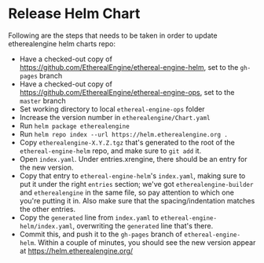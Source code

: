 # Release Helm Chart

Following are the steps that needs to be taken in order to update etherealengine helm charts repo:

* Have a checked-out copy of https://github.com/EtherealEngine/ethereal-engine-helm, set to the `gh-pages` branch
* Have a checked-out copy of https://github.com/EtherealEngine/ethereal-engine-ops, set to the `master` branch
* Set working directory to local `ethereal-engine-ops` folder
* Increase the version number in `etherealengine/Chart.yaml`
* Run `helm package etherealengine`
* Run `helm repo index --url https://helm.etherealengine.org .`
* Copy `etherealengine-X.Y.Z.tgz` that's generated to the root of the `ethereal-engine-helm` repo, and make sure to `git add` it.
* Open `index.yaml`. Under entries.xrengine, there should be an entry for the new version.
* Copy that entry to `ethereal-engine-helm`'s `index.yaml`, making sure to put it under the right `entries` section; we've got `etherealengine-builder` and `etherealengine` in the same file, so pay attention to which one you're putting it in. Also make sure that the spacing/indentation matches the other entries.
* Copy the `generated` line from `index.yaml` to `ethereal-engine-helm/index.yaml`, overwriting the `generated` line that's there.
* Commit this, and push it to the `gh-pages` branch of `ethereal-engine-helm`. Within a couple of minutes, you should see the new version appear at https://helm.etherealengine.org/